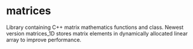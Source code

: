 # matrices
Library containing C++ matrix mathematics functions and class. Newest version matrices_1D stores matrix elements in dynamically allocated linear array to improve performance.
